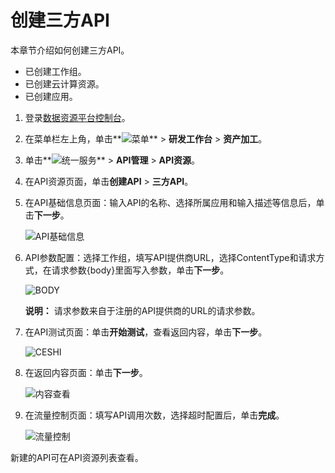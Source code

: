 # 创建三方API

本章节介绍如何创建三方API。

-   已创建工作组。
-   已创建云计算资源。
-   已创建应用。

1.  登录[数据资源平台控制台](https://dataq.console.aliyun.com)。

2.  在菜单栏左上角，单击**![菜单](https://static-aliyun-doc.oss-accelerate.aliyuncs.com/assets/img/zh-CN/6504337061/p188771.png)** \> **研发工作台** \> **资产加工**。

3.  单击**![统一服务](https://static-aliyun-doc.oss-accelerate.aliyuncs.com/assets/img/zh-CN/0702579161/p268584.png)** \> **API管理** \> **API资源**。

4.  在API资源页面，单击**创建API** \> **三方API**。

5.  在API基础信息页面：输入API的名称、选择所属应用和输入描述等信息后，单击**下一步**。

    ![API基础信息](https://static-aliyun-doc.oss-accelerate.aliyuncs.com/assets/img/zh-CN/0500731061/p140503.png)

6.  API参数配置：选择工作组，填写API提供商URL，选择ContentType和请求方式，在请求参数\{body\}里面写入参数，单击**下一步**。

    ![BODY](https://static-aliyun-doc.oss-accelerate.aliyuncs.com/assets/img/zh-CN/0500731061/p140504.png)

    **说明：** 请求参数来自于注册的API提供商的URL的请求参数。

7.  在API测试页面：单击**开始测试**，查看返回内容，单击**下一步**。

    ![CESHI ](https://static-aliyun-doc.oss-accelerate.aliyuncs.com/assets/img/zh-CN/0500731061/p140505.png)

8.  在返回内容页面：单击**下一步**。

    ![内容查看](https://static-aliyun-doc.oss-accelerate.aliyuncs.com/assets/img/zh-CN/0500731061/p140507.png)

9.  在流量控制页面：填写API调用次数，选择超时配置后，单击**完成**。

    ![流量控制](https://static-aliyun-doc.oss-accelerate.aliyuncs.com/assets/img/zh-CN/1500731061/p140509.png)


新建的API可在API资源列表查看。

